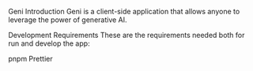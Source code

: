Geni
Introduction
Geni is a client-side application that allows anyone to leverage the power of generative AI.

Development
Requirements
These are the requirements needed both for run and develop the app:

pnpm
Prettier
